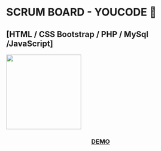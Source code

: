 <h1>SCRUM BOARD - YOUCODE 📝 </h1>
<h2>[HTML / CSS Bootstrap / PHP / MySql /JavaScript]</h2>
<img src="http://abdellahelghoulam.me/assets/img/portfolio/circus.png" height="200" />
<center><h3><a href="https://scrumboard-youcode.000webhostapp.com/">DEMO</a></h3> </center>
